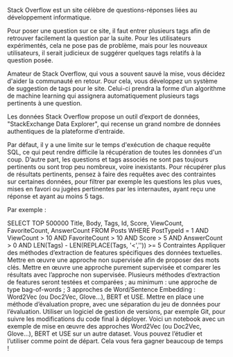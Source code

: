 Stack Overflow est un site célèbre de questions-réponses liées au développement informatique.



Pour poser une question sur ce site, il faut entrer plusieurs tags afin de retrouver facilement la question par la suite. Pour les utilisateurs expérimentés, cela ne pose pas de problème, mais pour les nouveaux utilisateurs, il serait judicieux de suggérer quelques tags relatifs à la question posée.

Amateur de Stack Overflow, qui vous a souvent sauvé la mise, vous décidez d'aider la communauté en retour. Pour cela, vous développez un système de suggestion de tags pour le site. Celui-ci prendra la forme d’un algorithme de machine learning qui assignera automatiquement plusieurs tags pertinents à une question.

Les données
Stack Overflow propose un outil d’export de données, "StackExchange Data Explorer", qui recense un grand nombre de données authentiques de la plateforme d’entraide.

Par défaut, il y a une limite sur le temps d'exécution de chaque requête SQL, ce qui peut rendre difficile la récupération de toutes les données d'un coup. D’autre part, les questions et tags associés ne sont pas toujours pertinents ou sont trop peu nombreux, voire inexistants. Pour récupérer plus de résultats pertinents, pensez à faire des requêtes avec des contraintes sur certaines données, pour filtrer par exemple les questions les plus vues, mises en favori ou jugées pertinentes par les internautes, ayant reçu une réponse et ayant au moins 5 tags.

Par exemple :

SELECT TOP 500000 Title, Body, Tags, Id, Score, ViewCount, FavoriteCount, AnswerCount
FROM Posts
WHERE PostTypeId = 1 AND ViewCount > 10 AND FavoriteCount > 10
AND Score > 5 AND AnswerCount > 0 AND LEN(Tags) - LEN(REPLACE(Tags, '<','')) >= 5
Contraintes
Appliquer des méthodes d’extraction de features spécifiques des données textuelles.
Mettre en œuvre une approche non supervisée afin de proposer des mots clés.
Mettre en œuvre une approche purement supervisée et comparer les résultats avec l’approche non supervisée. Plusieurs méthodes d’extraction de features seront testées et comparées ; au minimum :
une approche de type bag-of-words ;
3 approches de Word/Sentence Embedding : Word2Vec (ou Doc2Vec, Glove…), BERT et USE.
Mettre en place une méthode d’évaluation propre, avec une séparation du jeu de données pour l’évaluation.
Utiliser un logiciel de gestion de versions, par exemple Git, pour suivre les modifications du code final à déployer.
Voici un notebook avec un exemple de mise en œuvre des approches Word2Vec (ou Doc2Vec, Glove…), BERT et USE sur un autre dataset. Vous pouvez l’étudier et l’utiliser comme point de départ. Cela vous fera gagner beaucoup de temps !